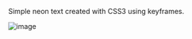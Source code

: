 Simple neon text created with CSS3 using keyframes.

![image](https://user-images.githubusercontent.com/54969894/116722887-5b3f9380-a9b5-11eb-91b6-b5a64c2064a3.png)
